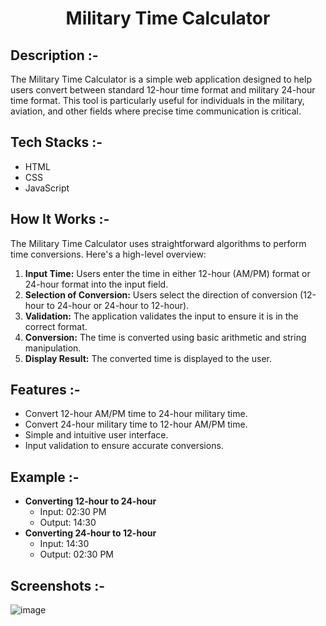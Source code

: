 # <p align="center">Military Time Calculator</p>

## Description :-

The Military Time Calculator is a simple web application designed to help users convert between standard 12-hour time format and military 24-hour time format. This tool is particularly useful for individuals in the military, aviation, and other fields where precise time communication is critical.

## Tech Stacks :-

- HTML
- CSS
- JavaScript

## How It Works :-

The Military Time Calculator uses straightforward algorithms to perform time conversions. Here's a high-level overview:

1. **Input Time:** Users enter the time in either 12-hour (AM/PM) format or 24-hour format into the input field.
2. **Selection of Conversion:** Users select the direction of conversion (12-hour to 24-hour or 24-hour to 12-hour).
3. **Validation:** The application validates the input to ensure it is in the correct format.
4. **Conversion:** The time is converted using basic arithmetic and string manipulation.
5. **Display Result:** The converted time is displayed to the user.

## Features :-

- Convert 12-hour AM/PM time to 24-hour military time.
- Convert 24-hour military time to 12-hour AM/PM time.
- Simple and intuitive user interface.
- Input validation to ensure accurate conversions.

## Example :-

- **Converting 12-hour to 24-hour**
  - Input: 02:30 PM
  - Output: 14:30
- **Converting 24-hour to 12-hour**
  - Input: 14:30
  - Output: 02:30 PM

## Screenshots :-

![image](https://github.com/user-attachments/assets/ed4f8a01-b1b0-41b3-9054-4d6cafc1c59f)
